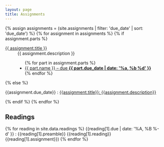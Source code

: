 ```yaml
---
layout: page
title: Assignments
---
```


{% assign assignments = (site.assignments | filter: 'due_date' | sort: 'due_date') %}
{% for assignment in assignments %}
{% if assignment.parts %}

  <dt><a href="{{ assignment.url }}">{{ assignment.title }}</a></dt>
  <dd>{{ assignment.description }}<ul>
  {% for part in assignment.parts %}
    <li><a href="{{ assignment.url }}#{{ part.tag }}">{{ part.name }} – due <b>{{ part.due_date | date: '%a, %b %d' }}</b></a></li>
  {% endfor %}
  </ul></dd>

{% else %}

{{assignment.due_date}}
: [{{assignment.title}}: {{assignment.description}}]({{assignment.url}})

{% endif %}
{% endfor %}

## Readings

{% for reading in site.data.readings %}
{{reading[1].due | date: '%A, %B %-d' }}
: {{reading[1].preamble}} {{reading[1].reading}}{{reading[1].assignment}})
{% endfor %}
